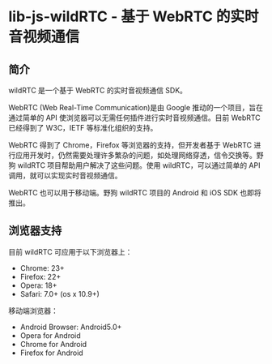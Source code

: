# lib-js-wildRTC - 基于 WebRTC 的实时音视频通信

## 简介
wildRTC 是一个基于 WebRTC 的实时音视频通信 SDK。

WebRTC (Web Real-Time Communication)是由 Google 推动的一个项目，旨在通过简单的 API 使浏览器可以无需任何插件进行实时音视频通信。目前 WebRTC 已经得到了 W3C，IETF 等标准化组织的支持。

WebRTC 得到了 Chrome，Firefox 等浏览器的支持，但开发者基于 WebRTC 进行应用开发时，仍然需要处理许多繁杂的问题，如处理网络穿透，信令交换等。野狗 wildRTC 项目帮助用户解决了这些问题。使用 wildRTC，可以通过简单的 API 调用，就可以实现实时音视频通信。

WebRTC 也可以用于移动端。野狗 wildRTC 项目的 Android 和 iOS SDK 也即将推出。

## 浏览器支持
目前 wildRTC 可应用于以下浏览器上：
- Chrome: 23+
- Firefox: 22+
- Opera: 18+
- Safari: 7.0+ (os x 10.9+)

移动端浏览器：
- Android Browser: Android5.0+
- Opera for Android
- Chrome for Android
- Firefox for Android



